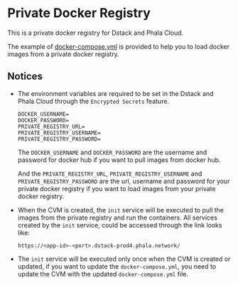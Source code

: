 # Private Docker Registry

This is a private docker registry for Dstack and Phala Cloud.

The example of [docker-compose.yml](docker-compose.yml) is provided to help you to load docker images from a private docker registry.

## Notices

- The environment variables are required to be set in the Dstack and Phala Cloud through the `Encrypted Secrets` feature.

    ```
    DOCKER_USERNAME=
    DOCKER_PASSWORD=
    PRIVATE_REGISTRY_URL=
    PRIVATE_REGISTRY_USERNAME=
    PRIVATE_REGISTRY_PASSWORD=
    ```

    The `DOCKER_USERNAME` and `DOCKER_PASSWORD` are the username and password for docker hub if you want to pull images from docker hub.
    
    And the `PRIVATE_REGISTRY_URL`, `PRIVATE_REGISTRY_USERNAME` and `PRIVATE_REGISTRY_PASSWORD` are the url, username and password for your private docker registry if you want to load images from your private docker registry.

- When the CVM is created, the `init` service will be executed to pull the images from the private registry and run the containers. All services created by the `init` service, could be accessed through the link looks like:

    ```
    https://<app-id>-<port>.dstack-prod4.phala.network/
    ```

- The `init` service will be executed only once when the CVM is created or updated, if you want to update the `docker-compose.yml`, you need to update the CVM with the updated `docker-compose.yml` file.

